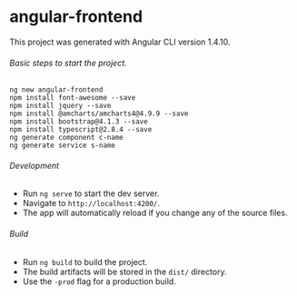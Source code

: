   angular-frontend
==========================

This project was generated with Angular CLI version 1.4.10.



###### Basic steps to start the  project.
 
``` 
ng new angular-frontend
npm install font-awesome --save
npm install jquery --save
npm install @amcharts/amcharts4@4.9.9 --save
npm install bootstrap@4.1.3 --save
npm install typescript@2.8.4 --save 
ng generate component c-name
ng generate service s-name

```

###### Development

  - Run `ng serve` to start the dev server. 
  - Navigate to `http://localhost:4200/`. 
  - The app will automatically reload if you change any of the source files.



###### Build

   - Run `ng build` to build the project. 
   - The build artifacts will be stored in the `dist/` directory. 
   - Use the `-prod` flag for a production build.

